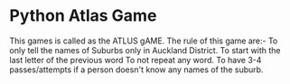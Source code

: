 # Python Atlas Game
This games is called as the ATLUS gAME.
The rule of this game are:-
To only tell the names of Suburbs only in Auckland District.
To start with the last letter of the previous word
To not repeat any word.
To have 3-4 passes/attempts if a person doesn't know any names of the suburb.
